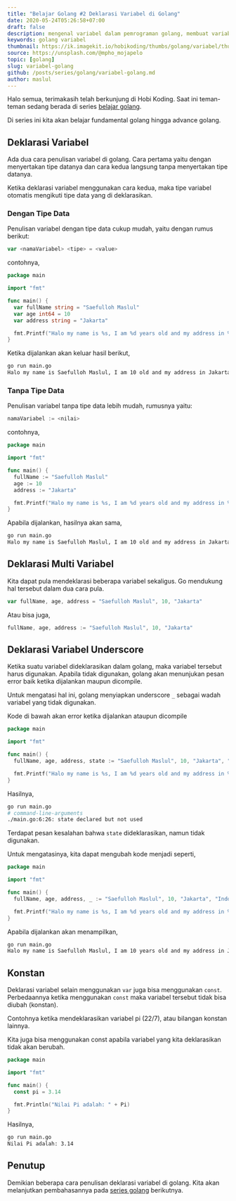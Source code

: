 ```yaml
---
title: "Belajar Golang #2 Deklarasi Variabel di Golang"
date: 2020-05-24T05:26:58+07:00
draft: false
description: mengenal variabel dalam pemrograman golang, membuat variabel di golang, deklarasi variabel di golang, how to make variable in golang, create variable in golang with two way
keywords: golang variabel
thumbnail: https://ik.imagekit.io/hobikoding/thumbs/golang/variabel/thumbnail_a2hc6XL97.jpg
source: https://unsplash.com/@mpho_mojapelo
topic: [golang]
slug: variabel-golang
github: /posts/series/golang/variabel-golang.md
author: maslul
---
```


Halo semua, terimakasih telah berkunjung di Hobi Koding. Saat ini teman-teman sedang berada di series [belajar golang](https://hobikoding.com/series/golang/).

Di series ini kita akan belajar fundamental golang hingga advance golang.

## Deklarasi Variabel

Ada dua cara penulisan variabel di golang. Cara pertama yaitu dengan menyertakan tipe datanya dan cara kedua langsung tanpa menyertakan tipe datanya.

Ketika deklarasi variabel menggunakan cara kedua, maka tipe variabel otomatis mengikuti tipe data yang di deklarasikan.

### Dengan Tipe Data

Penulisan variabel dengan tipe data cukup mudah, yaitu dengan rumus berikut:

```go
var <namaVariabel> <tipe> = <value>
```

contohnya,

```go
package main

import "fmt"

func main() {
  var fullName string = "Saefulloh Maslul"
  var age int64 = 10
  var address string = "Jakarta"

  fmt.Printf("Halo my name is %s, I am %d years old and my address in %s\n", fullName, age, address)
}
```

Ketika dijalankan akan keluar hasil berikut,

```bash
go run main.go
Halo my name is Saefulloh Maslul, I am 10 old and my address in Jakarta
```

### Tanpa Tipe Data

Penulisan variabel tanpa tipe data lebih mudah, rumusnya yaitu:

```go
namaVariabel := <nilai>
```

contohnya,

```go
package main

import "fmt"

func main() {
  fullName := "Saefulloh Maslul"
  age := 10
  address := "Jakarta"

  fmt.Printf("Halo my name is %s, I am %d years old and my address in %s\n", fullName, age, address)
}
```

Apabila dijalankan, hasilnya akan sama,

```bash
go run main.go
Halo my name is Saefulloh Maslul, I am 10 old and my address in Jakarta
```

## Deklarasi Multi Variabel

Kita dapat pula mendeklarasi beberapa variabel sekaligus. Go mendukung hal tersebut dalam dua cara pula.

```go
var fullName, age, address = "Saefulloh Maslul", 10, "Jakarta"
```

Atau bisa juga,

```go
fullName, age, address := "Saefulloh Maslul", 10, "Jakarta"
```

## Deklarasi Variabel Underscore

Ketika suatu variabel dideklarasikan dalam golang, maka variabel tersebut harus digunakan. Apabila tidak digunakan, golang akan menunjukan pesan error baik ketika dijalankan maupun dicompile.

Untuk mengatasi hal ini, golang menyiapkan underscore `_` sebagai wadah variabel yang tidak digunakan.

Kode di bawah akan error ketika dijalankan ataupun dicompile

```go
package main

import "fmt"

func main() {
  fullName, age, address, state := "Saefulloh Maslul", 10, "Jakarta", "Indonesia"

  fmt.Printf("Halo my name is %s, I am %d years old and my address in %s\n", fullName, age, address)
}
```

Hasilnya,

```bash
go run main.go
# command-line-arguments
./main.go:6:26: state declared but not used
```

Terdapat pesan kesalahan bahwa `state` dideklarasikan, namun tidak digunakan.

Untuk mengatasinya, kita dapat mengubah kode menjadi seperti,

```go
package main

import "fmt"

func main() {
  fullName, age, address, _ := "Saefulloh Maslul", 10, "Jakarta", "Indonesia"

  fmt.Printf("Halo my name is %s, I am %d years old and my address in %s\n", fullName, age, address)
}
```

Apabila dijalankan akan menampilkan,

```bash
go run main.go
Halo my name is Saefulloh Maslul, I am 10 years old and my address in Jakarta
```

## Konstan

Deklarasi variabel selain menggunakan `var` juga bisa menggunakan `const`. Perbedaannya ketika menggunakan `const` maka variabel tersebut tidak bisa diubah (konstan).

Contohnya ketika mendeklarasikan variabel pi (22/7), atau bilangan konstan lainnya.

Kita juga bisa menggunakan const apabila variabel yang kita deklarasikan tidak akan berubah.

```go
package main

import "fmt"

func main() {
  const pi = 3.14

  fmt.Println("Nilai Pi adalah: " + Pi)
}
```

Hasilnya,

```bash
go run main.go
Nilai Pi adalah: 3.14
```

## Penutup

Demikian beberapa cara penulisan deklarasi variabel di golang. Kita akan melanjutkan pembahasannya pada [series golang](https://hobikoding.com/series/golang/) berikutnya.
